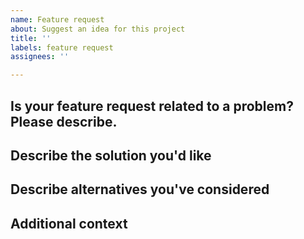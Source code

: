 ```yaml
---
name: Feature request
about: Suggest an idea for this project
title: ''
labels: feature request
assignees: ''

---
```


<!--- Before you open an issue, please search on the [issue tracker](../) if a similar issue already exists or has been closed before. -->

## Is your feature request related to a problem? Please describe.
<!--- A clear and concise description of what the problem is. Ex. I'm always frustrated when [...] -->

## Describe the solution you'd like
<!--- A clear and concise description of what you want to happen. -->

## Describe alternatives you've considered
<!--- A clear and concise description of any alternative solutions or features you've considered. -->

## Additional context
<!--- Add any other context or screenshots about the feature request here. -->
